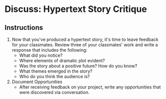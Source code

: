 # Discuss: Hypertext Story Critique

## Instructions

1. Now that you've produced a hypertext story, it's time to leave feedback for your classmates. Review three of your classmates' work and write a response that includes the following:
   * What did you notice?
   * Where elements of dramatic plot evident?
   * Was the story about a positive future? How do you know?
   * What themes emerged in the story?
   * Who do you think the audience is?
2. Document Opportunities
   * After receiving feedback on your project, write any opportunities that were discovered via conversation.



